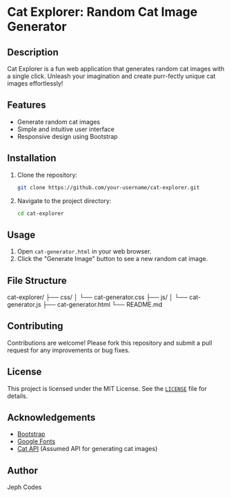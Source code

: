 # Cat Explorer: Random Cat Image Generator

## Description
Cat Explorer is a fun web application that generates random cat images with a single click. Unleash your imagination and create purr-fectly unique cat images effortlessly!

## Features
- Generate random cat images
- Simple and intuitive user interface
- Responsive design using Bootstrap

## Installation
1. Clone the repository:
    ```sh
    git clone https://github.com/your-username/cat-explorer.git
    ```
2. Navigate to the project directory:
    ```sh
    cd cat-explorer
    ```

## Usage
1. Open `cat-generator.html` in your web browser.
2. Click the "Generate Image" button to see a new random cat image.

## File Structure
cat-explorer/ ├── css/ │ └── cat-generator.css ├── js/ │ └── cat-generator.js ├── cat-generator.html └── README.md


## Contributing
Contributions are welcome! Please fork this repository and submit a pull request for any improvements or bug fixes.

## License
This project is licensed under the MIT License. See the [`LICENSE`](command:_github.copilot.openRelativePath?%5B%7B%22scheme%22%3A%22file%22%2C%22authority%22%3A%22%22%2C%22path%22%3A%22%2Fc%3A%2FUsers%2FJephMari%2FDesktop%2FTreeHouseFolder%2Fportfolio-projects%2Fcat-image-generator%2FLICENSE%22%2C%22query%22%3A%22%22%2C%22fragment%22%3A%22%22%7D%5D "c:\Users\JephMari\Desktop\TreeHouseFolder\portfolio-projects\cat-image-generator\LICENSE") file for details.

## Acknowledgements
- [Bootstrap](https://getbootstrap.com/)
- [Google Fonts](https://fonts.google.com/)
- [Cat API](https://thecatapi.com/) (Assumed API for generating cat images)

## Author
Jeph Codes